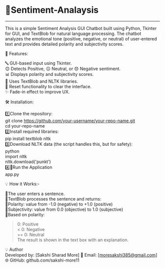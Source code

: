 # 🧠Sentiment-Analaysis
---
This is a simple Sentiment Analysis GUI Chatbot built using Python, Tkinter for GUI, and TextBlob for natural language processing. The chatbot analyzes the emotional tone (positive, negative, or neutral) of user-entered text and provides detailed polarity and subjectivity scores.

📌 Features:<br>

🔤 GUI-based input using Tkinter.<br>
😊 Detects Positive, 😐 Neutral, or 😞 Negative sentiment.<br>
📊 Displays polarity and subjectivity scores.<br>
🧠 Uses TextBlob and NLTK libraries.<br>
🔁 Reset functionality to clear the interface.<br>
✨ Fade-in effect to improve UX.<br>


🛠️ Installation:<br>

1️⃣Clone the repository:<br>
git clone https://github.com/your-username/your-repo-name.git<br>
cd your-repo-name<br>
2️⃣Install required libraries:<br>
pip install textblob nltk<br>
3️⃣Download NLTK data (the script handles this, but for safety):<br>
python<br>
import nltk<br>
nltk.download('punkt')<br>
4️⃣🚀Run the Application<br>
app.py<br>

💡 How it Works:-<br>

🔹The user enters a sentence.<br>
🔹TextBlob processes the sentence and returns:<br>
🔹Polarity: value from -1.0 (negative) to +1.0 (positive)<br>
🔹Subjectivity: value from 0.0 (objective) to 1.0 (subjective)<br>
🔹Based on polarity:<br>
   > 0: Positive<br>
   < 0: Negative<br>
   == 0: Neutral<br>
   The result is shown in the text box with an explanation.<br>

💡 Author<br>
Developed by: [Sakshi Sharad More] 📧 Email: [moresakshi385@gmail.com] 🌐 GitHub: github.com/sakshi-more11
